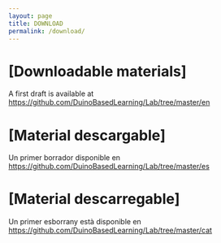 ```yaml
---
layout: page
title: DOWNLOAD
permalink: /download/
---
```


# [Downloadable materials]
A first draft is available at <https://github.com/DuinoBasedLearning/Lab/tree/master/en>

# [Material descargable]
Un primer borrador disponible en <https://github.com/DuinoBasedLearning/Lab/tree/master/es>

# [Material descarregable]
Un primer esborrany està disponible en <https://github.com/DuinoBasedLearning/Lab/tree/master/cat>
